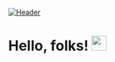 [![Header](https://raw.githubusercontent.com/MartinHeinz/<OWNER>/<OWNER>/github-header.png "Header")](https://gabrielprrd.github.io/)

# Hello, folks! <img src="https://raw.githubusercontent.com/MartinHeinz/MartinHeinz/master/wave.gif" width="30px">


<!--
**gabrielprrd/gabrielprrd** is a ✨ _special_ ✨ repository because its `README.md` (this file) appears on your GitHub profile.

[![Anurag's github stats](https://github-readme-stats.vercel.app/api?username=gabrielprrd)](https://github.com/anuraghazra/github-readme-stats)

Here are some ideas to get you started:

- 🔭 I’m currently working on ...
- 🌱 I’m currently learning ...
- 👯 I’m looking to collaborate on ...
- 🤔 I’m looking for help with ...
- 💬 Ask me about ...
- 📫 How to reach me: ...
- 😄 Pronouns: ...
- ⚡ Fun fact: ...
-->
